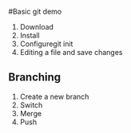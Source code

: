#Basic git demo

1. Download
2. Install
3. Configuregit init
4. Editing a file and save changes

## Branching
1. Create a new branch
2. Switch
3. Merge
4. Push